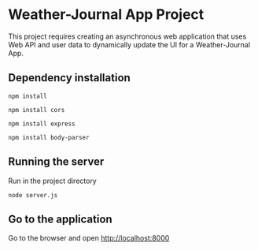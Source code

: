 # Weather-Journal App Project

This project requires creating an asynchronous web application that uses Web API and user data to dynamically update the UI for a Weather-Journal App.

## Dependency installation
```
npm install
```
```
npm install cors
```
```
npm install express
```
```
npm install body-parser
```

## Running the server

Run in the project directory
```
node server.js
```

## Go to the application

Go to the browser and open
[http://localhost:8000](http://localhost:8000) 
